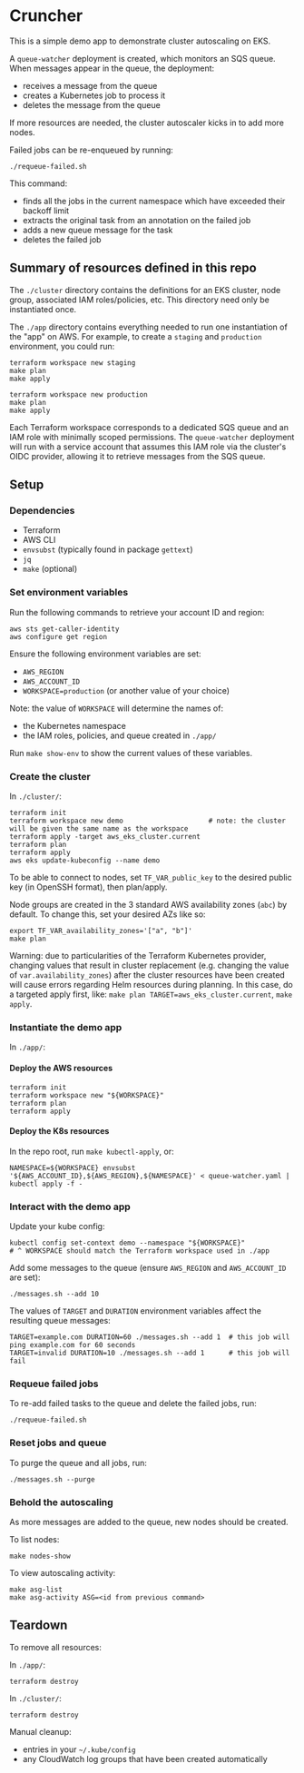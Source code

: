 # Cruncher

This is a simple demo app to demonstrate cluster autoscaling on EKS.

A `queue-watcher` deployment is created, which monitors an SQS queue. When messages appear in the queue, the deployment:

- receives a message from the queue
- creates a Kubernetes job to process it
- deletes the message from the queue

If more resources are needed, the cluster autoscaler kicks in to add more nodes.

Failed jobs can be re-enqueued by running:

```
./requeue-failed.sh
```

This command:
- finds all the jobs in the current namespace which have exceeded their backoff limit
- extracts the original task from an annotation on the failed job
- adds a new queue message for the task
- deletes the failed job

## Summary of resources defined in this repo

The `./cluster` directory contains the definitions for an EKS cluster, node group, associated IAM roles/policies, etc. This directory need only be instantiated once.

The `./app` directory contains everything needed to run one instantiation of the "app" on AWS. For example, to create a `staging` and `production` environment, you could run:

```
terraform workspace new staging
make plan
make apply

terraform workspace new production
make plan
make apply
```

Each Terraform workspace corresponds to a dedicated SQS queue and an IAM role with minimally scoped permissions. The `queue-watcher` deployment will run with a service account that assumes this IAM role via the cluster's OIDC provider, allowing it to retrieve messages from the SQS queue.

## Setup

### Dependencies

- Terraform
- AWS CLI
- `envsubst` (typically found in package `gettext`)
- `jq`
- `make` (optional)

### Set environment variables

Run the following commands to retrieve your account ID and region:

```
aws sts get-caller-identity
aws configure get region
```

Ensure the following environment variables are set:

- `AWS_REGION`
- `AWS_ACCOUNT_ID`
- `WORKSPACE=production` (or another value of your choice)

Note: the value of `WORKSPACE` will determine the names of:
- the Kubernetes namespace
- the IAM roles, policies, and queue created in `./app/`

Run `make show-env` to show the current values of these variables.

### Create the cluster

In `./cluster/`:

```
terraform init
terraform workspace new demo                     # note: the cluster will be given the same name as the workspace
terraform apply -target aws_eks_cluster.current
terraform plan
terraform apply
aws eks update-kubeconfig --name demo
```

To be able to connect to nodes, set `TF_VAR_public_key` to the desired public key (in OpenSSH format), then plan/apply.

Node groups are created in the 3 standard AWS availability zones (`abc`) by default. To change this, set your desired AZs like so:

```
export TF_VAR_availability_zones='["a", "b"]'
make plan
```

Warning: due to particularities of the Terraform Kubernetes provider, changing values that result in cluster replacement (e.g. changing the value of `var.availability_zones`) after the cluster resources have been created will cause errors regarding Helm resources during planning. In this case, do a targeted apply first, like: `make plan TARGET=aws_eks_cluster.current`, `make apply`.

### Instantiate the demo app

In `./app/`:

#### Deploy the AWS resources

```
terraform init
terraform workspace new "${WORKSPACE}"
terraform plan
terraform apply
```

#### Deploy the K8s resources

In the repo root, run `make kubectl-apply`, or:

```
NAMESPACE=${WORKSPACE} envsubst '${AWS_ACCOUNT_ID},${AWS_REGION},${NAMESPACE}' < queue-watcher.yaml | kubectl apply -f -
```

### Interact with the demo app

Update your kube config:

```
kubectl config set-context demo --namespace "${WORKSPACE}"
# ^ WORKSPACE should match the Terraform workspace used in ./app
```

Add some messages to the queue (ensure `AWS_REGION` and `AWS_ACCOUNT_ID` are set):

```
./messages.sh --add 10
```

The values of `TARGET` and `DURATION` environment variables affect the resulting queue messages:


```
TARGET=example.com DURATION=60 ./messages.sh --add 1  # this job will ping example.com for 60 seconds
TARGET=invalid DURATION=10 ./messages.sh --add 1      # this job will fail
```

### Requeue failed jobs

To re-add failed tasks to the queue and delete the failed jobs, run:

```
./requeue-failed.sh
```

### Reset jobs and queue

To purge the queue and all jobs, run:

```
./messages.sh --purge
```

### Behold the autoscaling

As more messages are added to the queue, new nodes should be created.

To list nodes:

```
make nodes-show
```

To view autoscaling activity:

```
make asg-list
make asg-activity ASG=<id from previous command>
```

## Teardown

To remove all resources:

In `./app/`:

```
terraform destroy
```

In `./cluster/`:

```
terraform destroy
```

Manual cleanup:
- entries in your `~/.kube/config`
- any CloudWatch log groups that have been created automatically
